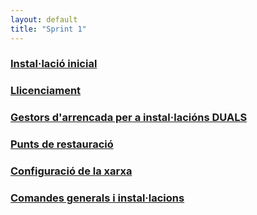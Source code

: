 ```yaml
---
layout: default
title: "Sprint 1"
---
```


### [Instal·lació inicial](instal·lació_inicial.md)
### [Llicenciament](llicenciament.md)
### [Gestors d'arrencada per a instal·lacións DUALS](gestors_arrencada.md)
### [Punts de restauració](restauració.md)
### [Configuració de la xarxa](xarxa.md)
### [Comandes generals i instal·lacions](gestors_de_paquets.md)

